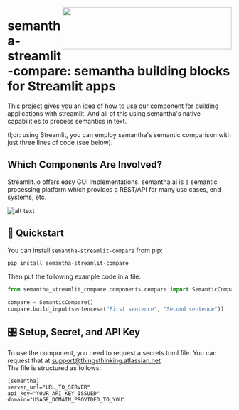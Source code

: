 <a href="https://semantha.de"><img src="https://www.semantha.de/wp-content/uploads/semantha.svg" width="380" height="95" align="right" /></a>

# semantha-streamlit-compare: semantha building blocks for Streamlit apps

This project gives you an idea of how to use our component for building applications with streamlit. And all of this using semantha's native capabilities to process semantics in text.

tl;dr: using Streamlit, you can employ semantha's semantic comparison with just three lines of code (see below).

## Which Components Are Involved?
Streamlit.io offers easy GUI implementations. semantha.ai is a semantic processing platform which provides a REST/API for many use cases, end systems, etc.

![alt text](https://user-images.githubusercontent.com/117350133/200347538-367e9478-26cb-4f4a-8e9a-21669cf1695f.jpg  "Streamlit Component Example")

## 🚀 Quickstart

You can install `semantha-streamlit-compare` from pip:

```bash
pip install semantha-streamlit-compare
```


Then put the following example code in a file.

```python
from semantha_streamlit_compare.components.compare import SemanticCompare

compare = SemanticCompare()
compare.build_input(sentences=("First sentence", "Second sentence"))
```

## 🎛 Setup, Secret, and API Key
To use the component, you need to request a secrets.toml file. You can request that at support@thingsthinking.atlassian.net<br />
The file is structured as follows:
```
[semantha]
server_url="URL_TO_SERVER"
api_key="YOUR_API_KEY_ISSUED"
domain="USAGE_DOMAIN_PROVIDED_TO_YOU"
```
